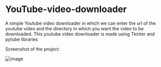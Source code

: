# YouTube-video-downloader
A simple Youtube video downloader in which we can enter the url of the youtube video and the directory in which you want the video to be downloaded.
This youtube video downloader is made using Tkinter and pytube libraries

Screenshot of the project:


![image](https://user-images.githubusercontent.com/82283347/114375765-a3337d80-9ba2-11eb-949d-4184b8ceb042.png)
